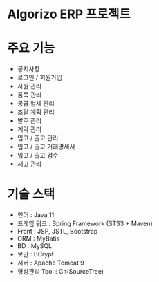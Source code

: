 
# Algorizo ERP 프로젝트

# 주요 기능
- 공지사항
- 로그인 / 회원가입
- 사원 관리
- 품목 관리
- 공급 업체 관리
- 조달 계획 관리
- 발주 관리
- 계약 관리
- 입고 / 출고 관리
- 입고 / 출고 거래명세서
- 입고 / 출고 검수
- 재고 관리

# 기술 스택
- 언어 : Java 11
- 프레임 워크 : Spring Framework (STS3 + Maven)
- Front : JSP, JSTL, Bootstrap
- ORM : MyBatis
- BD : MySQL
- 보안 : BCrypt
- 서버 : Apache Tomcat 9
- 형상관리 Tool : Git(SourceTree)
